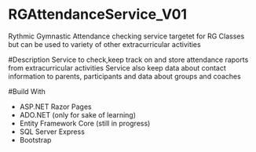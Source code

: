 # RGAttendanceService_V01

Rythmic Gymnastic Attendance checking service targetet for RG Classes but can be used to variety of other extracurricular activities

#Description
Service to check,keep track on and store attendance raports from extracurricular activities 
Service also keep data about contact information to parents, participants and data about groups and coaches

#Build With
* ASP.NET Razor Pages
* ADO.NET (only for sake of learning) 
* Entity Framework Core (still in progress)
* SQL Server Express
* Bootstrap


